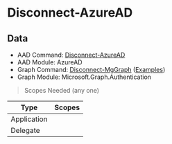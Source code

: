 # Disconnect-AzureAD

## Data

+ AAD Command: [Disconnect-AzureAD](https://docs.microsoft.com/en-us/powershell/module/AzureAD/Disconnect-AzureAD)
+ AAD Module: AzureAD
+ Graph Command: [Disconnect-MgGraph](https://docs.microsoft.com/en-us/powershell/module/Microsoft.Graph.Authentication/Disconnect-MgGraph) ([Examples](https://github.com/orgs/msgraph/discussions?discussions_q=Disconnect-MgGraph))
+ Graph Module: Microsoft.Graph.Authentication

> Scopes Needed (any one)

|Type|Scopes|
|---|---|
|Application||
|Delegate||

